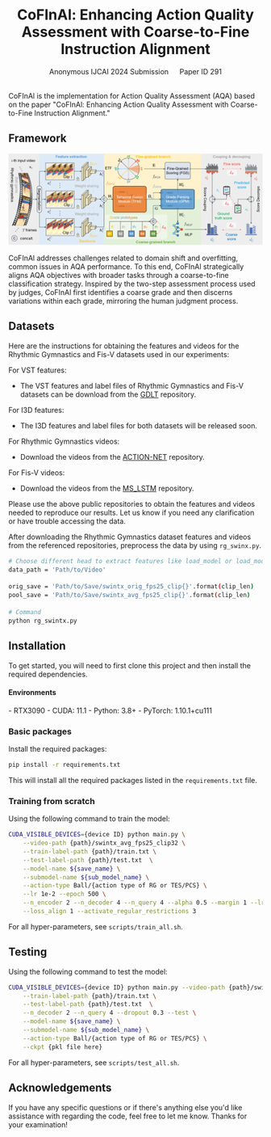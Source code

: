 <div align="center">
  <div>
    <h1>
        CoFInAl: Enhancing Action Quality Assessment with Coarse-to-Fine Instruction Alignment
    </h1>
  </div>
  <div>
      Anonymous IJCAI 2024 Submission &emsp; Paper ID 291
  </div>
  <br/>
</div>


CoFInAl is the implementation for Action Quality Assessment (AQA) based on the paper "CoFInAl: Enhancing Action Quality Assessment with Coarse-to-Fine Instruction Alignment."

## Framework

![Overview](overview.png)

CoFInAl addresses challenges related to domain shift and overfitting, common issues in AQA performance. To this end, CoFInAl strategically aligns AQA objectives with broader tasks through a coarse-to-fine classification strategy. Inspired by the two-step assessment process used by judges, CoFInAl first identifies a coarse grade and then discerns variations within each grade, mirroring the human judgment process.

## Datasets

Here are the instructions for obtaining the features and videos for the Rhythmic Gymnastics and Fis-V datasets used in our experiments:

For VST features:
- The VST features and label files of Rhythmic Gymnastics and Fis-V datasets can be download from the [GDLT](https://github.com/xuangch/CVPR22_GDLT) repository.

For I3D features:
- The I3D features and label files for both datasets will be released soon.

For Rhythmic Gymnastics videos:
- Download the videos from the [ACTION-NET](https://github.com/qinghuannn/ACTION-NET?tab=readme-ov-file) repository.

For Fis-V videos:
- Download the videos from the [MS_LSTM](https://github.com/chmxu/MS_LSTM) repository.

Please use the above public repositories to obtain the features and videos needed to reproduce our results. Let us know if you need any clarification or have trouble accessing the data.

After downloading the Rhythmic Gymnastics dataset features and videos from the referenced repositories, preprocess the data by using `rg_swinx.py`.

```bash
# Choose different head to extract features like load_model or load_model_I3d
data_path = 'Path/to/Video'

orig_save = 'Path/to/Save/swintx_orig_fps25_clip{}'.format(clip_len)
pool_save = 'Path/to/Save/swintx_avg_fps25_clip{}'.format(clip_len)

# Command
python rg_swintx.py
```

## Installation

To get started, you will need to first clone this project and then install the required dependencies.

#### Environments

\- RTX3090
\- CUDA: 11.1
\- Python: 3.8+
\- PyTorch: 1.10.1+cu111

### Basic packages

Install the required packages:

```bash
pip install -r requirements.txt
```

This will install all the required packages listed in the `requirements.txt` file.

### Training from scratch

Using the following command to train the model:

```bash
CUDA_VISIBLE_DEVICES={device ID} python main.py \
    --video-path {path}/swintx_avg_fps25_clip32 \
    --train-label-path {path}/train.txt \
    --test-label-path {path}/test.txt  \
    --model-name ${save_name} \
    --submodel-name ${sub_model_name} \
    --action-type Ball/{action type of RG or TES/PCS} \
    --lr 1e-2 --epoch 500 \
    --n_encoder 2 --n_decoder 4 --n_query 4 --alpha 0.5 --margin 1 --lr-decay cos --decay-rate 1e-2 --dropout 0.3\
    --loss_align 1 --activate_regular_restrictions 3
```

For all hyper-parameters, see `scripts/train_all.sh`.

## Testing

Using the following command to test the model:

```bash
CUDA_VISIBLE_DEVICES={device ID} python main.py --video-path {path}/swintx_avg_fps25_clip32 \
    --train-label-path {path}/train.txt \
    --test-label-path {path}/test.txt  \
    --n_decoder 2 --n_query 4 --dropout 0.3 --test \
    --model-name ${save_name} \
    --submodel-name ${sub_model_name} \
    --action-type Ball/{action type of RG or TES/PCS} \
    --ckpt {pkl file here}
```

For all hyper-parameters, see `scripts/test_all.sh`.

## Acknowledgements

If you have any specific questions or if there's anything else you'd like assistance with regarding the code, feel free to let me know. Thanks for your examination!
